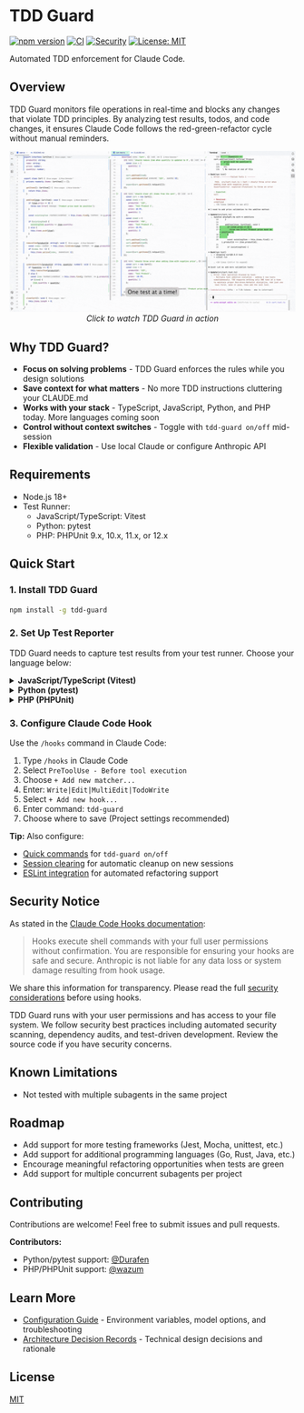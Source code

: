 # TDD Guard

[![npm version](https://badge.fury.io/js/tdd-guard.svg)](https://www.npmjs.com/package/tdd-guard)
[![CI](https://github.com/nizos/tdd-guard/actions/workflows/ci.yml/badge.svg)](https://github.com/nizos/tdd-guard/actions/workflows/ci.yml)
[![Security](https://github.com/nizos/tdd-guard/actions/workflows/security.yml/badge.svg)](https://github.com/nizos/tdd-guard/actions/workflows/security.yml)
[![License: MIT](https://img.shields.io/badge/License-MIT-blue.svg)](LICENSE)

Automated TDD enforcement for Claude Code.

## Overview

TDD Guard monitors file operations in real-time and blocks any changes that violate TDD principles. By analyzing test results, todos, and code changes, it ensures Claude Code follows the red-green-refactor cycle without manual reminders.

<p align="center">
  <a href="https://nizar.se/uploads/videos/tdd-guard-demo.mp4">
    <img src="docs/assets/tdd-guard-demo-screenshot.gif" alt="TDD Guard Demo" width="600">
  </a>
  <br>
  <em>Click to watch TDD Guard in action</em>
</p>

## Why TDD Guard?

- **Focus on solving problems** - TDD Guard enforces the rules while you design solutions
- **Save context for what matters** - No more TDD instructions cluttering your CLAUDE.md
- **Works with your stack** - TypeScript, JavaScript, Python, and PHP today. More languages coming soon
- **Control without context switches** - Toggle with `tdd-guard on/off` mid-session
- **Flexible validation** - Use local Claude or configure Anthropic API

## Requirements

- Node.js 18+
- Test Runner:
  - JavaScript/TypeScript: Vitest
  - Python: pytest
  - PHP: PHPUnit 9.x, 10.x, 11.x, or 12.x

## Quick Start

### 1. Install TDD Guard

```bash
npm install -g tdd-guard
```

### 2. Set Up Test Reporter

TDD Guard needs to capture test results from your test runner. Choose your language below:

<details>
<summary><b>JavaScript/TypeScript (Vitest)</b></summary>

Install the [tdd-guard-vitest](https://www.npmjs.com/package/tdd-guard-vitest) reporter in your project:

```bash
npm install --save-dev tdd-guard-vitest
```

Add to your `vitest.config.ts`:

```typescript
import { defineConfig } from 'vitest/config'
import { VitestReporter } from 'tdd-guard-vitest'

export default defineConfig({
  test: {
    reporters: [
      'default',
      new VitestReporter('/Users/username/projects/my-app'),
    ],
  },
})
```

**Note:** Specify the project root path when your vitest config is not at the project root (e.g., in workspaces or monorepos). This ensures TDD Guard can find the test results. See the [vitest reporter configuration](reporters/vitest/README.md#configuration) for more details.

</details>

<details>
<summary><b>Python (pytest)</b></summary>

Install the [tdd-guard-pytest](https://pypi.org/project/tdd-guard-pytest) reporter:

```bash
pip install tdd-guard-pytest
```

Configure the project root in your `pyproject.toml`:

```toml
[tool.pytest.ini_options]
tdd_guard_project_root = "/Users/username/projects/my-app"
```

**Note:** Specify the project root path when your tests run from a subdirectory or in a monorepo setup. This ensures TDD Guard can find the test results. See the [pytest reporter configuration](reporters/pytest/README.md#configuration) for alternative configuration methods (pytest.ini, setup.cfg).

</details>

<details>
<summary><b>PHP (PHPUnit)</b></summary>

Install the tdd-guard/phpunit reporter in your project:

```bash
composer require --dev tdd-guard/phpunit
```

For PHPUnit 9.x, add to your `phpunit.xml`:

```xml
<listeners>
    <listener class="TddGuard\PHPUnit\TddGuardListener">
        <arguments>
            <string>/Users/username/projects/my-app</string>
        </arguments>
    </listener>
</listeners>
```

For PHPUnit 10.x/11.x/12.x, add to your `phpunit.xml`:

```xml
<extensions>
    <bootstrap class="TddGuard\PHPUnit\TddGuardExtension">
        <parameter name="projectRoot" value="/Users/username/projects/my-app"/>
    </bootstrap>
</extensions>
```

**Note:** Specify the project root path when your phpunit.xml is not at the project root (e.g., in subdirectories or monorepos). This ensures TDD Guard can find the test results. The reporter saves results to `.claude/tdd-guard/data/test.json`.

</details>

### 3. Configure Claude Code Hook

Use the `/hooks` command in Claude Code:

1. Type `/hooks` in Claude Code
2. Select `PreToolUse - Before tool execution`
3. Choose `+ Add new matcher...`
4. Enter: `Write|Edit|MultiEdit|TodoWrite`
5. Select `+ Add new hook...`
6. Enter command: `tdd-guard`
7. Choose where to save (Project settings recommended)

**Tip:** Also configure:

- [Quick commands](docs/quick-commands.md) for `tdd-guard on/off`
- [Session clearing](docs/session-clearing.md) for automatic cleanup on new sessions
- [ESLint integration](docs/linting.md) for automated refactoring support

## Security Notice

As stated in the [Claude Code Hooks documentation](https://docs.anthropic.com/en/docs/claude-code/hooks#security-considerations):

> Hooks execute shell commands with your full user permissions without confirmation. You are responsible for ensuring your hooks are safe and secure. Anthropic is not liable for any data loss or system damage resulting from hook usage.

We share this information for transparency. Please read the full [security considerations](https://docs.anthropic.com/en/docs/claude-code/hooks#security-considerations) before using hooks.

TDD Guard runs with your user permissions and has access to your file system. We follow security best practices including automated security scanning, dependency audits, and test-driven development. Review the source code if you have security concerns.

## Known Limitations

- Not tested with multiple subagents in the same project

## Roadmap

- Add support for more testing frameworks (Jest, Mocha, unittest, etc.)
- Add support for additional programming languages (Go, Rust, Java, etc.)
- Encourage meaningful refactoring opportunities when tests are green
- Add support for multiple concurrent subagents per project

## Contributing

Contributions are welcome! Feel free to submit issues and pull requests.

**Contributors:**

- Python/pytest support: [@Durafen](https://github.com/Durafen)
- PHP/PHPUnit support: [@wazum](https://github.com/wazum)

## Learn More

- [Configuration Guide](docs/configuration.md) - Environment variables, model options, and troubleshooting
- [Architecture Decision Records](docs/adr/) - Technical design decisions and rationale

## License

[MIT](LICENSE)
